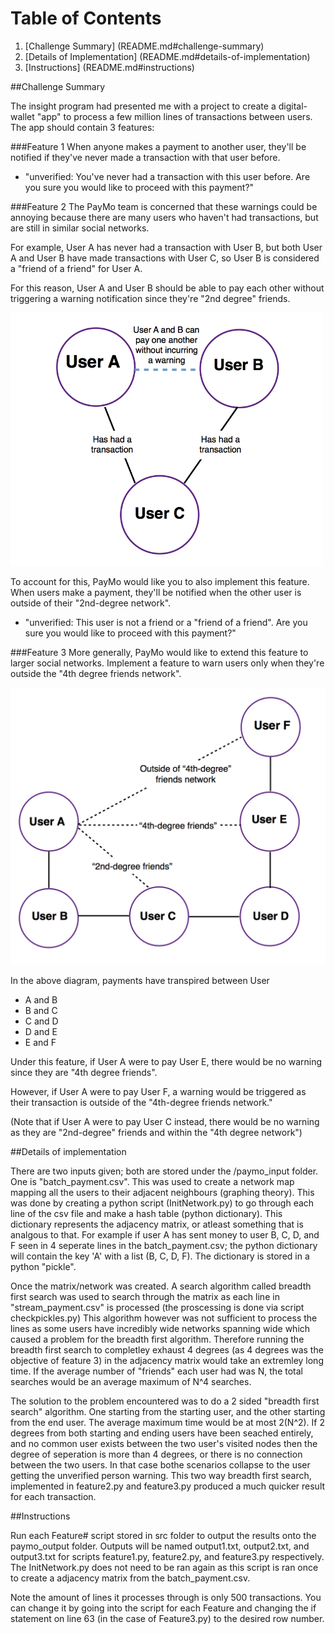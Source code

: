 # Table of Contents

1. [Challenge Summary] (README.md#challenge-summary)
2. [Details of Implementation] (README.md#details-of-implementation)
3. [Instructions] (README.md#instructions)


##Challenge Summary

The insight program had presented me with a project to create a digital-wallet "app" to process a few million lines of transactions between users. The app should contain 3 features:

###Feature 1
When anyone makes a payment to another user, they'll be notified if they've never made a transaction with that user before.

* "unverified: You've never had a transaction with this user before. Are you sure you would like to proceed with this payment?"

###Feature 2
The PayMo team is concerned that these warnings could be annoying because there are many users who haven't had transactions, but are still in similar social networks. 

For example, User A has never had a transaction with User B, but both User A and User B have made transactions with User C, so User B is considered a "friend of a friend" for User A.

For this reason, User A and User B should be able to pay each other without triggering a warning notification since they're "2nd degree" friends. 

<img src="./digital-wallet-master/images/friend-of-a-friend1.png" width="500">

To account for this, PayMo would like you to also implement this feature. When users make a payment, they'll be notified when the other user is outside of their "2nd-degree network".

* "unverified: This user is not a friend or a "friend of a friend". Are you sure you would like to proceed with this payment?"


###Feature 3
More generally, PayMo would like to extend this feature to larger social networks. Implement a feature to warn users only when they're outside the "4th degree friends network".

<img src="./digital-wallet-master/images/fourth-degree-friends2.png" width="600">

In the above diagram, payments have transpired between User

* A and B 
* B and C 
* C and D 
* D and E 
* E and F

Under this feature, if User A were to pay User E, there would be no warning since they are "4th degree friends". 

However, if User A were to pay User F, a warning would be triggered as their transaction is outside of the "4th-degree friends network."

(Note that if User A were to pay User C instead, there would be no warning as they are "2nd-degree" friends and within the "4th degree network") 


##Details of implementation


There are two inputs given; both are stored under the /paymo_input folder. One is "batch_payment.csv". This was used to create a network map mapping all the users to their adjacent neighbours (graphing theory). This was done by creating a python script (InitNetwork.py) to go through each line of the csv file and make a hash table (python dictionary). This dictionary represents the adjacency matrix, or atleast something that is analgous to that. For example if user A has sent money to user B, C, D, and F seen in 4 seperate lines in the batch_payment.csv; the python dictionary will contain the key 'A' with a list (B, C, D, F). The dictionary is stored in a python "pickle".

Once the matrix/network was created. A search algorithm called breadth first search was used to search through the matrix as each line in "stream_payment.csv" is processed (the proscessing is done via script checkpickles.py) This algorithm however was not sufficient to process the lines as some users have incredibly wide networks spanning wide which caused a problem for the breadth first algorithm. Therefore running the breadth first search to completley exhaust 4 degrees (as 4 degrees was the objective of feature 3) in the adjacency matrix would take an extremley long time. If the average number of "friends" each user had was N, the total searches would be an average maximum of N^4 searches. 

The solution to the problem encountered was to do a 2 sided "breadth first search" algorithm. One starting from the starting user, and the other starting from the end user. The average maximum time would be at most 2(N^2). If 2 degrees from both starting and ending users have been seached entirely, and no common user exists between the two user's visited nodes then the degree of seperation is more than 4 degrees, or there is no connection between the two users. In that case bothe scenarios collapse to the user getting the unverified person warning. This two way breadth first search, implemented in feature2.py and feature3.py produced a much quicker result for each transaction.


##Instructions

Run each Feature# script stored in src folder to output the results onto the paymo_output folder. Outputs will be named output1.txt, output2.txt, and output3.txt for scripts feature1.py, feature2.py, and feature3.py respectively. The InitNetwork.py does not need to be ran again as this script is ran once to create a adjacency matrix from the batch_payment.csv.

Note the amount of lines it processes through is only 500 transactions. You can change it by going into the script for each Feature and changing the if statement on line 63 (in the case of Feature3.py) to the desired row number.


